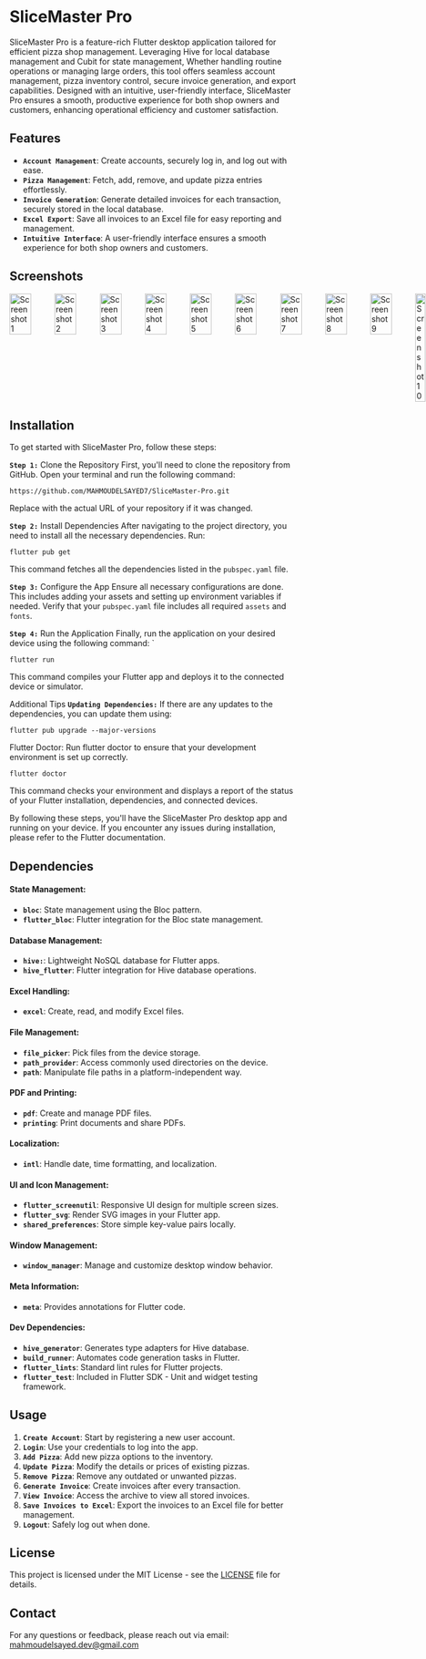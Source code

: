 # SliceMaster Pro
SliceMaster Pro is a feature-rich Flutter desktop application tailored for efficient pizza shop management. Leveraging Hive for local database management and Cubit for state management, Whether handling routine operations or managing large orders, this tool offers seamless account management, pizza inventory control, secure invoice generation, and export capabilities. Designed with an intuitive, user-friendly interface, SliceMaster Pro ensures a smooth, productive experience for both shop owners and customers, enhancing operational efficiency and customer satisfaction.


## Features
- **`Account Management`**: Create accounts, securely log in, and log out with ease.
- **`Pizza Management`**: Fetch, add, remove, and update pizza entries effortlessly.
- **`Invoice Generation`**: Generate detailed invoices for each transaction, securely stored in the local database.
- **`Excel Export`**: Save all invoices to an Excel file for easy reporting and management.
- **`Intuitive Interface`**: A user-friendly interface ensures a smooth experience for both shop owners and customers.

## Screenshots
<div style="display: flex; justify-content: space-between;">
  <img src="https://github.com/user-attachments/assets/ff40c9f7-1f34-4a96-8bb4-d3e496fdc471" alt="Screenshot 1" style="width: 48%;"/>
  <img src="https://github.com/user-attachments/assets/82a1ca76-75e9-4bf0-9ab2-df45886ced8f" alt="Screenshot 2" style="width: 48%;"/>
  <img src="https://github.com/user-attachments/assets/d078cf94-98e4-42e8-a0ff-a0effd7c502c" alt="Screenshot 3" style="width: 48%;"/>
  <img src="https://github.com/user-attachments/assets/71de4d4c-9d36-4aed-a742-79abda4ff76f" alt="Screenshot 4" style="width: 48%;"/>
  <img src="https://github.com/user-attachments/assets/1f0e68d1-12de-4b37-97be-94ebbedd5895" alt="Screenshot 5" style="width: 48%;"/>
  <img src="https://github.com/user-attachments/assets/00a67634-7165-4e18-884b-15019f149ad7" alt="Screenshot 6" style="width: 48%;"/>
  <img src="https://github.com/user-attachments/assets/d0b4edd8-f153-44c6-9aee-a6857a9c104a" alt="Screenshot 7" style="width: 48%;"/>
  <img src="https://github.com/user-attachments/assets/237549ab-30d6-4814-8201-c1d8903bd38e" alt="Screenshot 8" style="width: 48%;"/>
  <img src="https://github.com/user-attachments/assets/a180f534-6ad4-44f3-acb0-2118373a01b0" alt="Screenshot 9" style="width: 48%;"/>
  <img src="https://github.com/user-attachments/assets/01bbba54-7792-4361-940d-20425a137c61" alt="Screenshot 10" style="width: 22%;"/>
</div>

## Installation

To get started with SliceMaster Pro, follow these steps:

**`Step 1:`** Clone the Repository
First, you'll need to clone the repository from GitHub. Open your terminal and run the following command:
```
https://github.com/MAHMOUDELSAYED7/SliceMaster-Pro.git
```
Replace <repository-url> with the actual URL of your repository if it was changed.

**`Step 2:`** Install Dependencies
After navigating to the project directory, you need to install all the necessary dependencies. Run:
```
flutter pub get
```
This command fetches all the dependencies listed in the `pubspec.yaml` file.

**`Step 3:`** Configure the App
Ensure all necessary configurations are done. This includes adding your assets and setting up environment variables if needed. Verify that your `pubspec.yaml` file includes all required `assets` and `fonts`.

**`Step 4:`** Run the Application
Finally, run the application on your desired device using the following command:
`
```
flutter run
```
This command compiles your Flutter app and deploys it to the connected device or simulator.

Additional Tips
**`Updating Dependencies:`** If there are any updates to the dependencies, you can update them using:
```
flutter pub upgrade --major-versions
```
Flutter Doctor: Run flutter doctor to ensure that your development environment is set up correctly.
```
flutter doctor
```
This command checks your environment and displays a report of the status of your Flutter installation, dependencies, and connected devices.

By following these steps, you'll have the SliceMaster Pro desktop app and running on your device. If you encounter any issues during installation, please refer to the Flutter documentation.


## Dependencies

#### State Management:
- **`bloc`**: State management using the Bloc pattern.
- **`flutter_bloc`**: Flutter integration for the Bloc state management.

#### Database Management:
- **`hive:`**: Lightweight NoSQL database for Flutter apps.
- **`hive_flutter`**: Flutter integration for Hive database operations.

#### Excel Handling:
- **`excel`**: Create, read, and modify Excel files.

#### File Management:
- **`file_picker`**: Pick files from the device storage.
- **`path_provider`**: Access commonly used directories on the device.
- **`path`**: Manipulate file paths in a platform-independent way.

#### PDF and Printing:
- **`pdf`**: Create and manage PDF files.
- **`printing`**: Print documents and share PDFs.

#### Localization:
- **`intl`**: Handle date, time formatting, and localization.

#### UI and Icon Management:
- **`flutter_screenutil`**: Responsive UI design for multiple screen sizes.
- **`flutter_svg`**: Render SVG images in your Flutter app.
- **`shared_preferences`**: Store simple key-value pairs locally.

#### Window Management:
- **`window_manager`**: Manage and customize desktop window behavior.

#### Meta Information:
- **`meta`**: Provides annotations for Flutter code.

#### Dev Dependencies:
- **`hive_generator`**: Generates type adapters for Hive database.
- **`build_runner`**: Automates code generation tasks in Flutter.
- **`flutter_lints`**: Standard lint rules for Flutter projects.
- **`flutter_test`**: Included in Flutter SDK - Unit and widget testing framework.

## Usage

1. **`Create Account`**: Start by registering a new user account.
2. **`Login`**: Use your credentials to log into the app.
3. **`Add Pizza`**: Add new pizza options to the inventory.
4. **`Update Pizza`**: Modify the details or prices of existing pizzas.
5. **`Remove Pizza`**: Remove any outdated or unwanted pizzas.
6. **`Generate Invoice`**: Create invoices after every transaction.
7. **`View Invoice`**: Access the archive to view all stored invoices.
8. **`Save Invoices to Excel`**: Export the invoices to an Excel file for better management.
9. **`Logout`**: Safely log out when done.

## License

This project is licensed under the MIT License - see the [LICENSE](LICENSE) file for details.

## Contact

For any questions or feedback, please reach out via email: [mahmoudelsayed.dev@gmail.com](mahmoudelsayed.dev@gmail.com)
